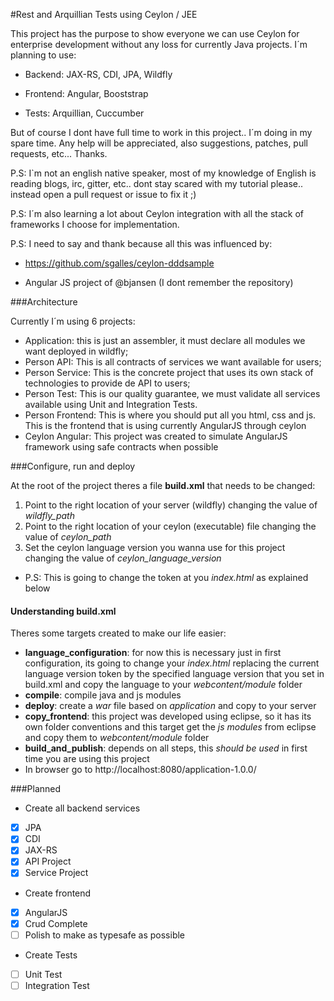 #Rest and Arquillian Tests using Ceylon / JEE

This project has the purpose to show everyone we can use Ceylon for enterprise development
without any loss for currently Java projects.
I´m planning to use:

* Backend: JAX-RS, CDI, JPA, Wildfly
 
* Frontend: Angular, Booststrap

* Tests: Arquillian,  Cuccumber

But of course I dont have full time to work in this project.. I´m doing in my spare time.
Any help will be appreciated, also suggestions, patches, pull requests, etc...  Thanks.

P.S: I`m not an english native speaker, most of my knowledge of English is reading blogs, irc, gitter, etc.. dont stay scared with my tutorial please.. instead open a pull request or issue to fix it ;)

P.S: I´m also learning a lot about Ceylon integration with all the stack of frameworks I choose for implementation.

P.S: I need to say and thank because all this was influenced by: 

* https://github.com/sgalles/ceylon-dddsample

* Angular JS project of @bjansen (I dont remember the repository)

###Architecture

Currently I´m using 6 projects:

- Application: this is just an assembler, it must declare all modules we want deployed in wildfly;
- Person API: This is all contracts of services we want available for users;
- Person Service: This is the concrete project that uses its own stack of technologies to provide de API to users;
- Person Test: This is our quality guarantee, we must validate all services available using Unit and Integration Tests.   
- Person Frontend: This is where you should put all you html, css and js. This is the frontend that is using currently AngularJS through ceylon 
- Ceylon Angular: This project was created to simulate AngularJS framework using safe contracts when possible

###Configure, run and deploy

At the root of the project theres a file **build.xml** that needs to be changed:

1. Point to the right location of your server (wildfly) changing the value of _wildfly_path_
2. Point to the right location of your ceylon (executable) file changing the value of _ceylon_path_
3. Set the ceylon language version you wanna use for this project changing the value of _ceylon_language_version_
 * P.S: This is going to change the token at you _index.html_ as explained below
  
 
#### Understanding build.xml

Theres some targets created to make our life easier:
* **language_configuration**: for now this is necessary just in first configuration, its going to change your _index.html_ replacing the current language version token by the specified language version that you set in build.xml and copy the language to your _webcontent/module_ folder
* **compile**: compile java and js modules
* **deploy**: create a _war_ file based on _application_ and copy to your server
* **copy_frontend**: this project was developed using eclipse, so it has its own folder conventions and this target get the _js modules_ from eclipse and copy them to _webcontent/module_ folder
* **build_and_publish**: depends on all steps, this _should be used_ in first time you are using this project
 * In browser go to http://localhost:8080/application-1.0.0/

###Planned

* Create all backend services
 * [x] JPA
 * [x] CDI
 * [x] JAX-RS
 * [x] API Project
 * [x] Service Project

* Create frontend
 * [x] AngularJS
 * [x] Crud Complete
 * [ ] Polish to make as typesafe as possible

* Create Tests
 * [ ] Unit Test
 * [ ] Integration Test
